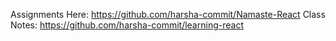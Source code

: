 Assignments Here: https://github.com/harsha-commit/Namaste-React
Class Notes: https://github.com/harsha-commit/learning-react
